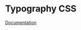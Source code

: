 # Typography CSS

[Documentation](https://github.com/ArthurClemens/polythene/tree/master/docs/css.md)
